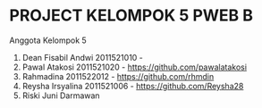 # PROJECT KELOMPOK 5 PWEB B


Anggota Kelompok 5

1. Dean Fisabil Andwi 2011521010 -
2. Pawal Atakosi 2011521020 - https://github.com/pawalatakosi
3. Rahmadina 2011522012 - https://github.com/rhmdin
4. Reysha Irsyalina 2011521006 - https://github.com/Reysha28
5. Riski Juni Darmawan

